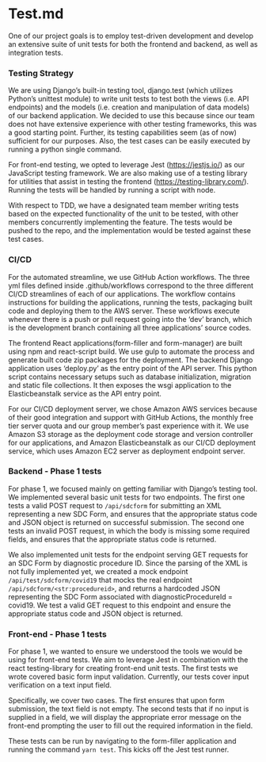 # Test.md

One of our project goals is to employ test-driven development and develop an extensive suite of unit tests for both the frontend and backend, as well as integration tests. 

### Testing Strategy

We are using Django’s built-in testing tool, django.test (which utilizes Python’s unittest module) to write unit tests to test both the views (i.e. API endpoints) and the models (i.e. creation and manipulation of data models) of our backend application. We decided to use this because since our team does not have extensive experience with other testing frameworks, this was a good starting point. Further, its testing capabilities seem (as of now) sufficient for our purposes. Also, the test cases can be easily executed by running a python single command. 

For front-end testing, we opted to leverage Jest (https://jestjs.io/) as our JavaScript testing framework. We are also making use of a testing library for utilities that assist in testing the frontend (https://testing-library.com/). Running the tests will be handled by running a script with node. 

With respect to TDD, we have a designated team member writing tests based on the expected functionality of the unit to be tested, with other members concurrently implementing the feature. The tests would be pushed to the repo, and the implementation would be tested against these test cases. 

### CI/CD

For the automated streamline, we use GitHub Action workflows. The three yml files defined inside .github/workflows correspond to the three different CI/CD streamlines of each of our applications. The workflow contains instructions for building the applications, running the tests, packaging built code and deploying them to the AWS server. These workflows execute whenever there is a push or pull request going into the ‘dev’ branch, which is the development branch containing all three applications’ source codes.

The frontend React applications(form-filler and form-manager) are built using npm and react-script build. We use gulp to automate the process and generate built code zip packages for the deployment.
The backend Django application uses ‘deploy.py’ as the entry point of the API server. This python script contains necessary setups such as database initialization, migration and static file collections. It then exposes the wsgi application to the Elasticbeanstalk service as the API entry point.

For our CI/CD deployment server, we chose Amazon AWS services because of their good integration and support with GitHub Actions, the monthly free tier server quota and our group member’s past experience with it. We use Amazon S3 storage as the deployment code storage and version controller for our applications, and Amazon Elasticbeanstalk as our CI/CD deployment service, which uses Amazon EC2 server as deployment endpoint server. 



### Backend - Phase 1 tests

For phase 1, we focused mainly on getting familiar with Django’s testing tool. We implemented several basic unit tests for two endpoints. The first one tests a valid POST request to `/api/sdcform` for submitting an XML representing a new SDC Form, and ensures that the appropriate status code and JSON object is returned on successful submission. The second one tests an invalid POST request, in which the body is missing some required fields, and ensures that the appropriate status code is returned.

We also implemented unit tests for the endpoint serving GET requests for an SDC Form by diagnostic procedure ID. Since the parsing of the XML is not fully implemented yet, we created a mock endpoint `/api/test/sdcform/covid19` that mocks the real endpoint `/api/sdcform/<str:procedureid>`, and returns a hardcoded JSON representing the SDC Form associated with diagnosticProcedureId = covid19. We test a valid GET request to this endpoint and ensure the appropriate status code and JSON object is returned.


### Front-end - Phase 1 tests

For phase 1, we wanted to ensure we understood the tools we would be using for front-end tests. We aim to leverage Jest in combination with the react testing-library for creating front-end unit tests. The first tests we wrote covered basic form input validation. Currently, our tests cover input verification on a text input field. 

Specifically, we cover two cases. The first ensures that upon form submission, the text field is not empty. The second tests that if no input is supplied in a field, we will display the appropriate error message on the front-end prompting the user to fill out the required information in the field. 

These tests can be run by navigating to the form-filler application and running the command `yarn test`. This kicks off the Jest test runner.
